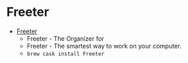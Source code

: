 # Freeter
- [Freeter](https://freeter.io/)
  -  Freeter - The Organizer for 
  - Freeter - The smartest way to work on your computer.
  - `brew cask install Freeter`
